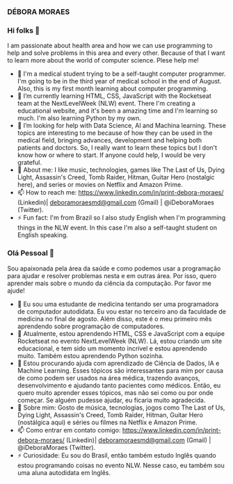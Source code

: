 ### DÉBORA MORAES

### Hi folks 👋
I am passionate about health area and how we can use programming to help and solve problems in this area and every other. Because of that I want to learn more about the world of computer science. Plese help me!
- 🔭 I'm a medical student trying to be a self-taught computer programmer. I'm going to be in the third year of medical school in the end of August. Also, this is my first month learning about computer programming.
- 🌱 I’m currently learning HTML, CSS, JavaScript with the Rocketseat team at the NextLevelWeek (NLW) event. There I'm creating a educational website, and it's been a amazing time and I'm learning so much. I'm also learning Python by my own.
- 🤔 I’m looking for help with Data Science, AI and Machina learning. These topics are interesting to me because of how they can be used in the medical field, bringing advances, development and helping both patients and doctors. So, I really want to learn these topics but I don't know how or where to start. If anyone could help, I would be very grateful.
- 💬 About me: I like music, technologies, games like The Last of Us, Dying Light, Assassin's Creed, Tomb Raider, Hitman, Guitar Hero (nostalgic here), and series or movies on Netflix and Amazon Prime.
- 📫 How to reach me: https://www.linkedin.com/in/print-debora-moraes/ (Linkedin)| deboramoraesmd@gmail.com (Gmail) | @iDeboraMoraes (Twitter).
- ⚡ Fun fact: I'm from Brazil so I also study English when I'm programming things in the NLW event. In this case I'm also a self-taught student on English speaking.

### Olá Pessoal 👋
Sou apaixonada pela área da saúde e como podemos usar a programação para ajudar e resolver problemas nesta e em outras área. Por isso, quero aprender mais sobre o mundo da ciência da computação. Por favor me ajude!
- 🔭 Eu sou uma estudante de medicina tentando ser uma programadora de computador autodidata. Eu vou estar no terceiro ano da faculdade de medicina no final de agosto. Além disso, este é o meu primeiro mês aprendendo sobre programação de computadores.
- 🌱 Atualmente, estou aprendendo HTML, CSS e JavaScript com a equipe Rocketseat no evento NextLevelWeek (NLW). Lá, estou criando um site educacional, e tem sido um momento incrível e estou aprendendo muito. Também estou aprendendo Python sozinha.
- 🤔 Estou procurando ajuda com aprendizado de Ciência de Dados, IA e Machine Learning. Esses tópicos são interessantes para mim por causa de como podem ser usados na área médica, trazendo avanços, desenvolvimento e ajudando tanto pacientes como médicos. Então, eu quero muito aprender esses tópicos, mas não sei como ou por onde começar. Se alguém pudesse ajudar, eu ficaria muito agradecida.
- 💬 Sobre mim: Gosto de música, tecnologias, jogos como The Last of Us, Dying Light, Assassin's Creed, Tomb Raider, Hitman, Guitar Hero (nostálgica aqui) e séries ou filmes na Netflix e Amazon Prime.
- 📫 Como entrar em contato comigo: https://www.linkedin.com/in/print-debora-moraes/ (Linkedin)| deboramoraesmd@gmail.com (Gmail) | @iDeboraMoraes (Twitter).
- ⚡ Curiosidade: Eu sou do Brasil, então também estudo Inglês quando estou programando coisas no evento NLW. Nesse caso, eu também sou uma aluna autodidata em Inglês.
